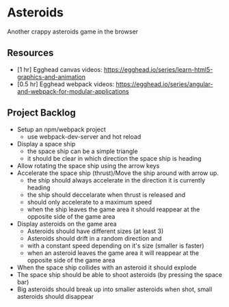 # Asteroids

Another crappy asteroids game in the browser

## Resources
- [1 hr] Egghead canvas videos: https://egghead.io/series/learn-html5-graphics-and-animation
- [0.5 hr] Egghead webpack videos: https://egghead.io/series/angular-and-webpack-for-modular-applications

## Project Backlog

- Setup an npm/webpack project
  * use webpack-dev-server and hot reload
- Display a space ship
  * the space ship can be a simple triangle
  * it should be clear in which direction the space ship is heading
- Allow rotating the space ship using the arrow keys
- Accelerate the space ship (thrust)/Move the ship around with arrow up.
  * the ship should always accelerate in the direction it is currently heading
  * the ship should deccelarate when thrust is released and
  * should only accelerate to a maximum speed
  * when the ship leaves the game area it should reappear at the opposite side of the game area
- Display asteroids on the game area
  * Asteroids should have different sizes (at least 3)
  * Asteroids should drift in a random direction and
  * with a constant speed depending on it's size (smaller is faster)
  * when an asteroid leaves the game area it will reappear at the opposite side of the game area
- When the space ship collides with an asteroid it should explode
- The space ship should be able to shoot asteroids (by pressing the space bar)
- Big asteroids should break up into smaller asteroids when shot, small asteroids should disappear
